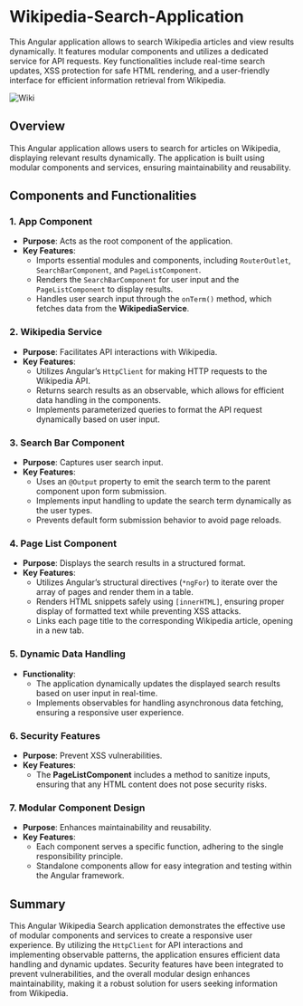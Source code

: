 # Wikipedia-Search-Application
This Angular application allows to search Wikipedia articles and view results dynamically. It features modular components and utilizes a dedicated service for API requests. Key functionalities include real-time search updates, XSS protection for safe HTML rendering, and a user-friendly interface for efficient information retrieval from Wikipedia.

![Wiki](public\Wikipedia%20Search%20Preview)

## Overview
This Angular application allows users to search for articles on Wikipedia, displaying relevant results dynamically. The application is built using modular components and services, ensuring maintainability and reusability.

## Components and Functionalities

### 1. **App Component**
- **Purpose**: Acts as the root component of the application.
- **Key Features**:
  - Imports essential modules and components, including `RouterOutlet`, `SearchBarComponent`, and `PageListComponent`.
  - Renders the `SearchBarComponent` for user input and the `PageListComponent` to display results.
  - Handles user search input through the `onTerm()` method, which fetches data from the **WikipediaService**.

### 2. **Wikipedia Service**
- **Purpose**: Facilitates API interactions with Wikipedia.
- **Key Features**:
  - Utilizes Angular’s `HttpClient` for making HTTP requests to the Wikipedia API.
  - Returns search results as an observable, which allows for efficient data handling in the components.
  - Implements parameterized queries to format the API request dynamically based on user input.

### 3. **Search Bar Component**
- **Purpose**: Captures user search input.
- **Key Features**:
  - Uses an `@Output` property to emit the search term to the parent component upon form submission.
  - Implements input handling to update the search term dynamically as the user types.
  - Prevents default form submission behavior to avoid page reloads.

### 4. **Page List Component**
- **Purpose**: Displays the search results in a structured format.
- **Key Features**:
  - Utilizes Angular’s structural directives (`*ngFor`) to iterate over the array of pages and render them in a table.
  - Renders HTML snippets safely using `[innerHTML]`, ensuring proper display of formatted text while preventing XSS attacks.
  - Links each page title to the corresponding Wikipedia article, opening in a new tab.

### 5. **Dynamic Data Handling**
- **Functionality**: 
  - The application dynamically updates the displayed search results based on user input in real-time.
  - Implements observables for handling asynchronous data fetching, ensuring a responsive user experience.

### 6. **Security Features**
- **Purpose**: Prevent XSS vulnerabilities.
- **Key Features**:
  - The **PageListComponent** includes a method to sanitize inputs, ensuring that any HTML content does not pose security risks.

### 7. **Modular Component Design**
- **Purpose**: Enhances maintainability and reusability.
- **Key Features**:
  - Each component serves a specific function, adhering to the single responsibility principle.
  - Standalone components allow for easy integration and testing within the Angular framework.

## Summary
This Angular Wikipedia Search application demonstrates the effective use of modular components and services to create a responsive user experience. By utilizing the `HttpClient` for API interactions and implementing observable patterns, the application ensures efficient data handling and dynamic updates. Security features have been integrated to prevent vulnerabilities, and the overall modular design enhances maintainability, making it a robust solution for users seeking information from Wikipedia.


